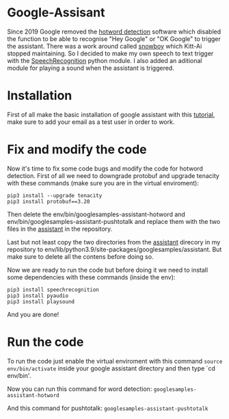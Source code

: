 # Google-Assisant

Since 2019 Google removed the [hotword detection](https://github.com/googlesamples/assistant-sdk-python/issues/411)
software which disabled the function to be able to recognise "Hey Google"
or "OK Google" to trigger the assistant. There was a work around 
called [snowboy](https://github.com/Kitt-AI/snowboy) which Kitt-Ai stopped maintaining.
So I decided to make my own speech to text trigger with the [SpeechRecognition](https://pypi.org/project/SpeechRecognition/) python module. I also added an aditional module for playing a sound when the assistant is triggered.

# Installation 

First of all make the basic installation of google assistant with this [tutorial](https://developers.google.com/assistant/sdk/guides/service/python), make sure to add your email as a test user in order to work.

# Fix and modify the code

Now it's time to fix some code bugs and modify the code for hotword detection. First of all
we need to downgrade protobuf and upgrade tenacity with these commands (make sure you are in the virtual enviroment):

```
pip3 install --upgrade tenacity
pip3 install protobuf==3.20
```
Then delete the env/bin/googlesamples-assistant-hotword and env/bin/googlesamples-assistant-pushtotalk and replace them with the two files in the [assistant](https://github.com/raspberrypi5621/google-assistant/tree/main/assistant) in the repository.

Last but not least copy the two directories from the [assistant](https://github.com/raspberrypi5621/google-assistant/tree/main/assistant) direcory in my repository to env/lib/python3.9/site-packages/googlesamples/assistant. But make sure to delete all the contens before doing so.

Now we are ready to run the code but before doing it we need to install some dependencies with these commands (inside the env):

```
pip3 install speechrecognition
pip3 install pyaudio
pip3 install playsound
```

And you are done!

# Run the code

To run the code just enable the virtual enviroment with this command `source env/bin/activate` inside your google assistant directory and then type `cd env/bin'.

Now you can run this command for word detection:
`googlesamples-assistant-hotword` 

And this command for pushtotalk:
`googlesamples-assistant-pushtotalk`



